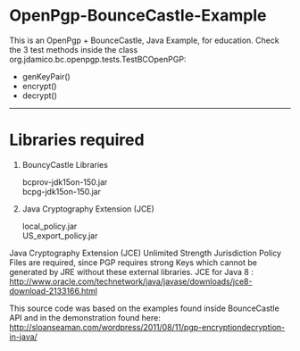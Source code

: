 OpenPgp-BounceCastle-Example
============================

This is an OpenPgp + BounceCastle, Java Example, for education. Check the 3 test methods inside the class org.jdamico.bc.openpgp.tests.TestBCOpenPGP:

* genKeyPair()
* encrypt()
* decrypt()
------
Libraries required
===========================
1) BouncyCastle Libraries 

   bcprov-jdk15on-150.jar  
   bcpg-jdk15on-150.jar 
  
2) Java Cryptography Extension (JCE)

   local_policy.jar  
   US_export_policy.jar 

  
Java Cryptography Extension (JCE) Unlimited Strength Jurisdiction Policy Files are required, since PGP requires strong Keys which cannot be generated by JRE without these external libraries.
JCE for Java 8 : http://www.oracle.com/technetwork/java/javase/downloads/jce8-download-2133166.html


This source code was based on the examples found inside BounceCastle API and in the demonstration found here: http://sloanseaman.com/wordpress/2011/08/11/pgp-encryptiondecryption-in-java/

